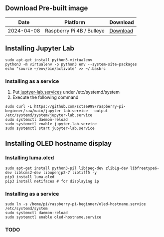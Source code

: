 ## Download Pre-built image
| Date       | Platform                 | Download                                                                                |
| ---------- | ------------------------ | ---------------------------------------------------------------------------------------- |
| 2024-04-08 | Raspberry Pi 4B / Bulleye | [Download](https://www.dropbox.com/scl/fi/en765r64dasqcp212sus2/pi4_beginner_20240408.zip?rlkey=f6k8jpn8sb34lpwlaio2mll8c&dl=0) |

## Installing Jupyter Lab

```
sudo apt-get install python3-virtualenv
python3 -m virtualenv -p python3 env --system-site-packages
echo "source ~/env/bin/activate" >> ~/.bashrc
```

### Installing as a service

1. Put [juptyer-lab.services](jupyter-lab.service) under /etc/systemd/system
2. Execute the following command

```
sudo curl -L https://github.com/sctse999/raspberry-pi-beginner/raw/main/jupyter-lab.service --output /etc/systemd/system/jupyter-lab.service
sudo systemctl daemon-reload
sudo systemctl enable jupyter-lab.service
sudo systemctl start jupyter-lab.service
```

## Installing OLED hostname display

### Installing luma.oled

```
sudo apt-get install python3-pil libjpeg-dev zlib1g-dev libfreetype6-dev liblcms2-dev libopenjp2-7 libtiff5 -y 
pip3 install luma.oled
pip3 install netifaces # for displaying ip
```

### Installing as a service
```
sudo ln -s /home/pi/raspberry-pi-beginner/oled-hostname.service /etc/systemd/system
sudo systemctl daemon-reload
sudo systemctl enable oled-hostname.service
```



### TODO
